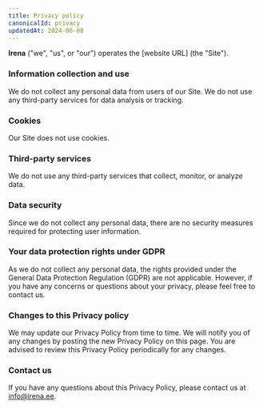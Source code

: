 ```yaml
---
title: Privacy policy
canonicalId: privacy
updatedAt: 2024-06-08
---
```


**Irena** ("we", "us", or "our") operates the [website URL] (the "Site").

### Information collection and use

We do not collect any personal data from users of our Site. We do not use any third-party services for data analysis or tracking.

### Cookies

Our Site does not use cookies.

### Third-party services

We do not use any third-party services that collect, monitor, or analyze data.

### Data security

Since we do not collect any personal data, there are no security measures required for protecting user information.

### Your data protection rights under GDPR

As we do not collect any personal data, the rights provided under the General Data Protection Regulation (GDPR) are not applicable. However, if you have any concerns or questions about your privacy, please feel free to contact us.

### Changes to this Privacy policy

We may update our Privacy Policy from time to time. We will notify you of any changes by posting the new Privacy Policy on this page. You are advised to review this Privacy Policy periodically for any changes.

### Contact us

If you have any questions about this Privacy Policy, please contact us at info@irena.ee.
